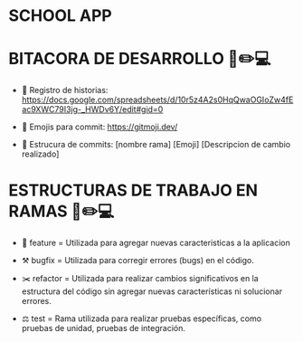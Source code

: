 # SCHOOL APP

# BITACORA DE DESARROLLO 📑✏️💻
- 📒 Registro de historias: https://docs.google.com/spreadsheets/d/10r5z4A2s0HqQwaOGIoZw4fEac9XWC79I3jg-_HWDv6Y/edit#gid=0
  
- 🎹 Emojis para commit:    https://gitmoji.dev/
  
- 🔨 Estrucura de commits: [nombre rama] [Emoji] [Descripcion de cambio realizado]


# ESTRUCTURAS DE TRABAJO EN RAMAS 📑✏️💻
- 🏹 feature = Utilizada para agregar nuevas caracteristicas a la aplicacion
  
- ⚒️ bugfix = Utilizada para corregir errores (bugs) en el código.
  
- ✂️ refactor = Utilizada para realizar cambios significativos en la estructura del código sin agregar nuevas características ni solucionar errores.
  
- ⚖️ test = Rama utilizada para realizar pruebas específicas, como pruebas de unidad, pruebas de integración.
